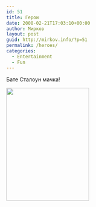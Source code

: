 ```yaml
---
id: 51
title: Герои
date: 2008-02-21T17:03:10+00:00
author: Мирков
layout: post
guid: http://mirkov.info/?p=51
permalink: /heroes/
categories:
  - Entertainment
  - Fun
---
```

Бате Сталоун мачка!

[<img class="alignnone size-medium wp-image-52" title="image9" alt="" src="http://mirkov.info/wp-content/uploads/2008/08/image9-219x300.jpg" width="219" height="300" />](http://mirkov.info/wp-content/uploads/2008/08/image9.jpg)
